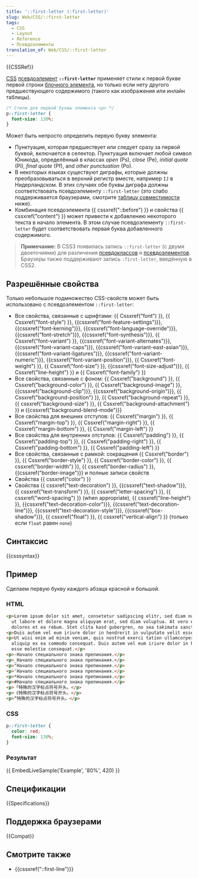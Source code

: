 ```yaml
---
title: '::first-letter (:first-letter)'
slug: Web/CSS/::first-letter
tags:
  - CSS
  - Layout
  - Reference
  - Псевдоэлементы
translation_of: Web/CSS/::first-letter
---
```

{{CSSRef}}

[CSS](/ru/docs/Web/CSS) [псевдоэлемент](/ru/docs/Web/CSS/Pseudo-elements) **`::first-letter`** применяет стили к первой букве первой строки [блочного элемента](/ru/docs/Web/CSS/Visual_formatting_model#Block-level_elements_and_block_boxes), но только если нету другого предшествующего содержимого (такого как изображения или инлайн таблицы).

```css
/* Стили для первой буквы элемента <p> */
p::first-letter {
  font-size: 130%;
}
```

Может быть непросто определить первую букву элемента:

- Пунктуация, которая предшествует или следует сразу за первой буквой, включается в селектор. Пунктуация включает любой символ Юникода, определённый в классах _open_ (Ps), _close_ (Pe), _initial quote_ (Pi), _final quote_ (Pf), and _other punctuation_ (Po).
- В некоторых языках существуют диграфы, которые должны преобразовываться в верхний регистр вместе, например `IJ` в Нидерландском. В этих случаях обе буквы диграфа должны соответствовать псевдоэлементу `::first-letter` (это слабо поддерживается браузерами, смотрите [таблицу совместимости](/En/CSS/::first-letter#Browser_compatibility) ниже).
- Комбинация псевдоэлемента {{ cssxref("::before") }} и свойства {{ cssxref("content") }} может привести к добавлению некоторого текста в начало элемента. В этом случае псевдоэлементу `::first-letter` будет соответствовать первая буква добавленного содержимого.

> **Примечание:** В CSS3 появилась запись `::first-letter` (с двумя двоеточиями) для различения [псевдоклассов](/ru/docs/Web/CSS/Pseudo-classes) и [псевдоэлементов](/ru/docs/Web/CSS/Pseudo-elements). Браузеры также поддерживают запись `:first-letter`, введённую в CSS2.

## Разрешённые свойства

Только небольшое подмножество CSS-свойств может быть использовано с псевдоэлементом `::first-letter`:

- Все свойства, связанные с шрифтами: {{ Cssxref("font") }}, {{ Cssxref("font-style") }}, {{cssxref("font-feature-settings")}}, {{cssxref("font-kerning")}}, {{cssxref("font-language-override")}}, {{cssxref("font-stretch")}}, {{cssxref("font-synthesis")}}, {{ Cssxref("font-variant") }}, {{cssxref("font-variant-alternates")}}, {{cssxref("font-variant-caps")}}, {{cssxref("font-variant-east-asian")}}, {{cssxref("font-variant-ligatures")}}, {{cssxref("font-variant-numeric")}}, {{cssxref("font-variant-position")}}, {{ Cssxref("font-weight") }}, {{ Cssxref("font-size") }}, {{cssxref("font-size-adjust")}}, {{ Cssxref("line-height") }} и {{ Cssxref("font-family") }}
- Все свойства, связанные с фоном: {{ Cssxref("background") }}, {{ Cssxref("background-color") }}, {{ Cssxref("background-image") }}, {{cssxref("background-clip")}}, {{cssxref("background-origin")}}, {{ Cssxref("background-position") }}, {{ Cssxref("background-repeat") }}, {{ cssxref("background-size") }}, {{ Cssxref("background-attachment") }} и {{cssxref("background-blend-mode")}}
- Все свойства для внешних отступов: {{ Cssxref("margin") }}, {{ Cssxref("margin-top") }}, {{ Cssxref("margin-right") }}, {{ Cssxref("margin-bottom") }}, {{ Cssxref("margin-left") }}
- Все свойства для внутренних отступов: {{ Cssxref("padding") }}, {{ Cssxref("padding-top") }}, {{ Cssxref("padding-right") }}, {{ Cssxref("padding-bottom") }}, {{ Cssxref("padding-left") }}
- Все свойства, связанные с рамкой: сокращения {{ Cssxref("border") }}, {{ Cssxref("border-style") }}, {{ Cssxref("border-color") }}, {{ cssxref("border-width") }}, {{ cssxref("border-radius") }}, {{cssxref("border-image")}} и полные записи свойств
- Свойства {{ cssxref("color") }}
- Свойства {{ cssxref("text-decoration") }}, {{cssxref("text-shadow")}}, {{ cssxref("text-transform") }}, {{ cssxref("letter-spacing") }}, {{ cssxref("word-spacing") }} (when appropriate), {{ cssxref("line-height") }}, {{cssxref("text-decoration-color")}}, {{cssxref("text-decoration-line")}}, {{cssxref("text-decoration-style")}}, {{cssxref("box-shadow")}}, {{ cssxref("float") }}, {{ cssxref("vertical-align") }} (только если `float` равен `none`)

## Синтаксис

{{csssyntax}}

## Пример

Сделаем первую букву каждого абзаца красной и большой.

### HTML

```html
<p>Lorem ipsum dolor sit amet, consetetur sadipscing elitr, sed diam nonumy eirmod tempor invidunt
  ut labore et dolore magna aliquyam erat, sed diam voluptua. At vero eos et accusam et justo duo
  dolores et ea rebum. Stet clita kasd gubergren, no sea takimata sanctus est.</p>
<p>Duis autem vel eum iriure dolor in hendrerit in vulputate velit esse molestie consequat.</p>
<p>Ut wisi enim ad minim veniam, quis nostrud exerci tation ullamcorper suscipit lobortis nisl ut
  aliquip ex ea commodo consequat. Duis autem vel eum iriure dolor in hendrerit in vulputate velit
  esse molestie consequat.</p>
<p>-Начало специального знака препинания.</p>
<p>_Начало специального знака препинания.</p>
<p>"Начало специального знака препинания.</p>
<p>'Начало специального знака препинания.</p>
<p>*Начало специального знака препинания.</p>
<p>#Начало специального знака препинания.</p>
<p>「特殊的汉字标点符号开头。</p>
<p>《特殊的汉字标点符号开头。</p>
<p>“特殊的汉字标点符号开头。</p>
```

### CSS

```css
p::first-letter {
  color: red;
  font-size: 130%;
}
```

### Результат

{{ EmbedLiveSample('Example', '80%', 420) }}

## Спецификации

{{Specifications}}

## Поддержка браузерами

{{Compat}}

## Смотрите также

- {{cssxref("::first-line")}}
